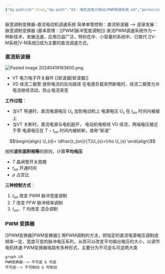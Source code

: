 ```yaml
---
{"dg-publish":true,"dg-path":"A3- 电机及电力拖动/PWM调速系统.md","permalink":"/A3- 电机及电力拖动/PWM调速系统/","dgPassFrontmatter":true,"noteIcon":"","created":"2025-08-02T10:36:28.429+08:00","updated":"2025-08-02T10:36:28.429+08:00"}
---
```


脉宽调制变换器-直流电动机调速系统
简单单管控制：直流斩波器 -->  逐渐发展：脉宽调制变换器 (基本原理：[[PWM\|脉冲宽度调制]])
直流PWM调速系统作为一种新技术，发展迅速，应用日益广泛，特别在中、小容量的系统中，已取代 [[V-M系统\|V-M系统]]成为主要的直流调速方式。
### 直流斩波器
![Pasted image 20240419163600.png](/img/user/Photo%20Resources/Pasted%20image%2020240419163600.png)

- VT 电力电子开关器件   [[斩波器\|斩波器]]
- VD 续流二极管
	提供电流的反向路径
	在电感负载突然断电时，续流二极管允许电流继续流动，防止电流突变


**工作过程**：
- 当VT 导通时，直流电源电压 $U_{s}$ 加到电动机上
	电源电压 $U_{s}$ 在 $t_{on}$ 时间内被接上
- 当VT 关断时，直流电源与电机脱开，
	电动机电枢经 VD 续流，两端电压接近于零
	电源电压在 $T-t_{on}$ 时间内被斩断，故称“斩波”

$$\begin{align}
U_{d}= \dfrac{t_{on}}{T}U_{s}=\rho U_{s}
\end{align}$$

按照**波形面积相等**的原则，计算**平均电压**
- $T$   晶闸管开关周期
- $t_{on}$   开通时间
- $\rho$     占空比

**三种控制方式**：
1.  $t_{on}$ 改变   PWM  脉冲宽度调制
2.  $T$ 改变     PFW   脉冲频率调制
3.  $t_{on}、T$  均改变    混合调制
### PWM 变换器
[[PWM变换器\|PWM变换器]]
用PWM调制的方法，把恒定的直流电源电压调制成频率一定、宽度可变的脉冲电压系列，从而可以改变平均输出电压的大小，以调节电机转速
PWM变换器电路有多种形式，主要分为不可逆与可逆两大类

```mermaid
graph LR
PWM变换器--> 不可逆 & 可逆
不可逆--> 不可制动 & 可制动
```


